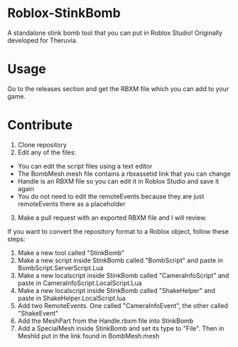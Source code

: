 # Roblox-StinkBomb
A standalone stink bomb tool that you can put in Roblox Studio!
Originally developed for Theruvia.

# Usage
Go to the releases section and get the RBXM file which you can add to your game.

# Contribute
1. Clone repository
2. Edit any of the files:
- You can edit the script files using a text editor
- The BombMesh.mesh file contains a rbxassetid link that you can change 
- Handle is an RBXM file so you can edit it in Roblox Studio and save it again
- You do not need to edit the remoteEvents because they are just remoteEvents there as a placeholder

3. Make a pull request with an exported RBXM file and I will review.

If you want to convert the repository format to a Roblox object, follow these steps:
1. Make a new tool called "StinkBomb"
2. Make a new script inside StinkBomb called "BombScript" and paste in BombScript.ServerScript.Lua
3. Make a new localscript inside StinkBomb called "CameraInfoScript" and paste in CameraInfoScript.LocalScript.Lua
4. Make a new localscript inside StinkBomb called "ShakeHelper" and paste in ShakeHelper.LocalScript.lua
5. Add two RemoteEvents. One called "CameraInfoEvent", the other called "ShakeEvent"
6. Add the MeshPart from the Handle.rbxm file into StinkBomb
7. Add a SpecialMesh inside StinkBomb and set its type to "File". Then in MeshId put in the link found in BombMesh.mesh
